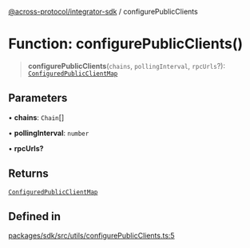 [@across-protocol/integrator-sdk](../globals.md) / configurePublicClients

# Function: configurePublicClients()

> **configurePublicClients**(`chains`, `pollingInterval`, `rpcUrls`?): [`ConfiguredPublicClientMap`](../type-aliases/ConfiguredPublicClientMap.md)

## Parameters

• **chains**: `Chain`[]

• **pollingInterval**: `number`

• **rpcUrls?**

## Returns

[`ConfiguredPublicClientMap`](../type-aliases/ConfiguredPublicClientMap.md)

## Defined in

[packages/sdk/src/utils/configurePublicClients.ts:5](https://github.com/across-protocol/toolkit/blob/eee89a253938d54aa640eb34f40c2d714b9d031f/packages/sdk/src/utils/configurePublicClients.ts#L5)
